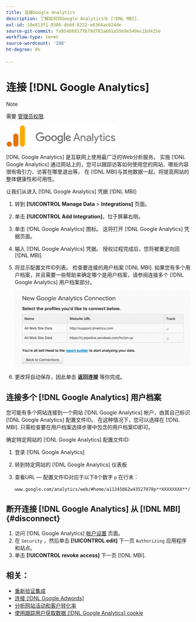 ```yaml
---
title: 连接Google Analytics
description: 了解如何将Google Analytics与 [!DNL MBI].
exl-id: 10e813f1-0306-4bdd-8222-e6364ac624de
source-git-commit: fa954868177b79d703a601a55b9e549ec1bd425e
workflow-type: tm+mt
source-wordcount: '288'
ht-degree: 0%

---
```


# 连接 [!DNL Google Analytics]

>[!NOTE]
>
>需要 [管理员权限](../../../administrator/user-management/user-management.md).

![](../../../assets/google-analytics-logo.png)

[!DNL Google Analytics] 是互联网上使用最广泛的Web分析服务。 实施 [!DNL Google Analytics] 通过网站上的，您可以跟踪访客如何使用您的网站、哪些内容很有吸引力、访客在哪里退出等。 在 [!DNL MBI]与其他数据一起，将提高网站的整体健康性和可用性。

让我们从进入 [!DNL Google Analytics] 凭据 [!DNL MBI]:

1. 转到 **[!UICONTROL Manage Data** > **Integrations]** 页面。
1. 单击 **[!UICONTROL Add Integration]**，位于屏幕右侧。
1. 单击 [!DNL Google Analytics] 图标。 这将打开 [!DNL Google Analytics] 凭据页面。
1. 输入 [!DNL Google Analytics] 凭据。 授权过程完成后，您将被重定向回 [!DNL MBI].
1. 将显示配置文件ID列表。 检查要连接的用户档案 [!DNL MBI]. 如果您有多个用户档案，并且需要一些帮助来确定哪个是用户档案，请参阅连接多个 [!DNL Google Analytics] 用户档案部分。

   ![](../../../assets/list-profile-id.png)<!--{: width="600px"}-->

1. 更改将自动保存，因此单击 **返回连接** 等你完成。

## 连接多个 [!DNL Google Analytics] 用户档案

您可能有多个网站连接到一个网站 [!DNL Google Analytics] 帐户，由其自己标识 [!DNL Google Analytics] 配置文件ID。 在这种情况下，您可以选择在 [!DNL MBI]. 只需检查要在用户档案选择步骤中包含的用户档案ID即可。

确定特定网站的 [!DNL Google Analytics] 配置文件ID:

1. 登录 [!DNL Google Analytics]
1. 转到特定网站的 [!DNL Google Analytics] 仪表板
1. 查看URL — 配置文件ID对应于以下8个数字 `p` 在行末：

   `www.google.com/analytics/web/#home/a11345062w43527078p**XXXXXXXX**/`

## 断开连接 [!DNL Google Analytics] 从 [!DNL MBI] {#disconnect}

1. 访问 [!DNL Google Analytics] [帐户设置](https://www.google.com/accounts/) 页面。
1. 在 `Security` ，然后单击 **[!UICONTROL edit]** 下一页 `Authorizing` 应用程序和站点。
1. 单击 **[!UICONTROL revoke access]** 下一页 [!DNL MBI].

## 相关：

* [重新验证集成](https://experienceleague.adobe.com/docs/commerce-knowledge-base/kb/how-to/mbi-reauthenticating-integrations.html?lang=en)
* [连接 [!DNL Google Adwords]](../integrations/google-adwords.md)
* [分析网站活动和客户转化率](../../analysis/web-act-cust-conversion.md)
* [使用跟踪用户获取数据 [!DNL Google Analytics] cookie](../../analysis/google-track-user-acq.md)
